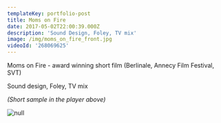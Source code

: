 ```yaml
---
templateKey: portfolio-post
title: Moms on Fire
date: 2017-05-02T22:00:39.000Z
description: 'Sound Design, Foley, TV mix'
image: /img/moms_on_fire_front.jpg
videoId: '268069625'
---
```

Moms on Fire - award winning short film (Berlinale, Annecy Film Festival, SVT)

Sound design, Foley, TV mix

_(Short sample in the player above)_

![null](/img/priser2.png)
